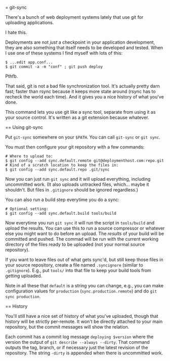 = git-sync

There's a bunch of web deployment systems lately that use git for uploading applications.

I hate this.

Deployments are not *just* a checkpoint in your application development, they are also something that itself needs to be developed and tested.  When I use one of these systems I find myself with lots of this:

    $ ...edit app.conf...
    $ git commit -a -m "conf" ; git push deploy

Pthfb.

That said, git is not a bad file synchronization tool.  It's actually pretty darn fast; faster than rsync because it keeps more state around (rsync has to recheck the world each time).  And it gives you a nice history of what you've done.

This command lets you use git like a sync tool, separate from using it as your source control.  It's written as a git extension because whatever.

== Using git-sync

Put `git-sync` somewhere on your `$PATH`.  You can call `git-sync` or `git sync`.

You must then configure your git repository with a few commands:

    # Where to upload to:
    $ git config --add sync.default.remote git@deploymenthost.com:repo.git
    # Kind of a scratch location to keep the files in:
    $ git config --add sync.default.repo .git/sync

Now you can just run `git sync` and it will upload everything, including uncommitted work.  (It also uploads untracked files, which... maybe it shouldn't.  But files in `.gitignore` should be ignored regardless.)

You can also run a build step everytime you do a sync:

    # Optional setting:
    $ git config --add sync.default.build tools/build

Now everytime you run `git sync` it will run the script in `tools/build` and upload the results.  You can use this to run a source compressor or whatever else you might want to do before an upload.  The *results* of your build will be committed and pushed.  The commad will be run with the current working directory of the files ready to be uploaded (not your normal source repository).

If you want to leave files out of what gets sync'd, but still keep those files in your source repository, create a file named `.syncignore` (similar to `.gitignore`).  E.g., put `tools/` into that file to keep your build tools from getting uploaded.

Note in all these that `default` is a string you can change, e.g., you can make configuration values for `production` (`sync.production.remote`) and do `git sync production`.

== History

You'll still have a nice set of history of what you've uploaded, though that history will be strictly per-remote.  It won't be directly attached to your main repository, but the commit messages will show the relation.

Each commit has a commit log message `deploying $version` where the version the output of `git describe --always --dirty`.  That command outputs the tag, branch, or if necessary just the latest revision of the repository.  The string `-dirty` is appended when there is uncommitted work.
